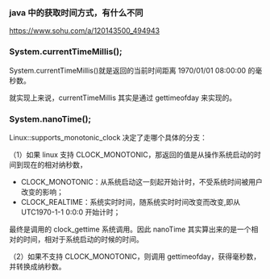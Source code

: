 ### java 中的获取时间方式，有什么不同

https://www.sohu.com/a/120143500_494943

### System.currentTimeMillis();

System.currentTimeMillis()就是返回的当前时间距离 1970/01/01 08:00:00 的毫秒数。

就实现上来说，currentTimeMillis 其实是通过 gettimeofday 来实现的。

### System.nanoTime();

Linux::supports_monotonic_clock 决定了走哪个具体的分支：

（1）如果 linux 支持 CLOCK_MONOTONIC，那返回的值是从操作系统启动的时间到现在的相对纳秒数，

- CLOCK_MONOTONIC：从系统启动这一刻起开始计时，不受系统时间被用户改变的影响；
- CLOCK_REALTIME：系统实时时间，随系统实时时间改变而改变,即从 UTC1970-1-1 0:0:0 开始计时；

最终是调用的 clock_gettime 系统调用。因此 nanoTime 其实算出来的是一个相对的时间，相对于系统启动的时候的时间。

（2）如果不支持 CLOCK_MONOTONIC，则调用 gettimeofday，获得毫秒数，并转换成纳秒数。
